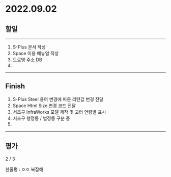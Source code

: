 # 2022.09.02

## 할일

------

1. S-Plus 문서 작성
2. Space 이용 메뉴얼 작성
3. 도로명 주소 DB
4. 








------

## Finish

1. S-Plus Steel 용어 변경에 따른 리턴값 변경 전달
2. Space Html Size 변경 코드 전달
3. 서초구 InfraWorks 모델 제작 및 고터 연령별 표시
4. 서초구 행정동 / 법정동 구분 중
5. 


------

## 평가

  2 / 3

한줄평 : ㅇㅇ 복잡해